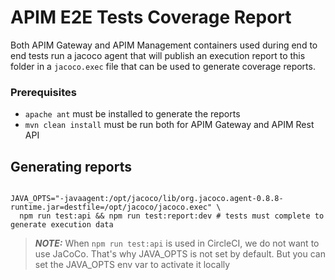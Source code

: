 # APIM E2E Tests Coverage Report

Both APIM Gateway and APIM Management containers used during end to end tests run a jacoco agent that will publish an 
execution report to this folder in a `jacoco.exec` file that can be used to generate coverage reports.

### Prerequisites

  - `apache ant` must be installed to generate the reports
  - `mvn clean install` must be run both for APIM Gateway and APIM Rest API

## Generating reports

```shell

JAVA_OPTS="-javaagent:/opt/jacoco/lib/org.jacoco.agent-0.8.8-runtime.jar=destfile=/opt/jacoco/jacoco.exec" \
  npm run test:api && npm run test:report:dev # tests must complete to generate execution data
```

> **_NOTE:_**  When `npm run test:api` is used in CircleCI, we do not want to use JaCoCo. That's why JAVA_OPTS is not set by default. But you can set the JAVA_OPTS env var to activate it locally 
